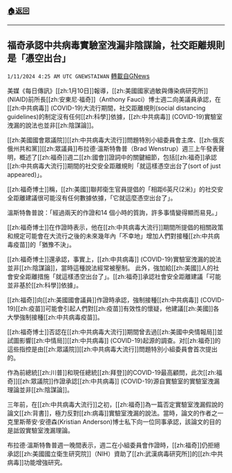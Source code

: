 ###  [:house:返回](README.md)
---


## 福奇承認中共病毒實驗室洩漏非陰謀論，社交距離規則是「憑空出台」
`1/11/2024 4:25 AM UTC GNEWSTAIWAN` [轉載自GNews](https://gnews.org/articles/2207272)





 美媒《每日傳訊》[[zh:1月10日]]報導，[[zh:美國國家過敏與傳染病研究所]] (NIAID)前所長[[zh:安東尼·福奇]]（Anthony Fauci）博士週二向美議員承認，在[[zh:中共病毒]] (COVID-19)大流行期間，社交距離規則(social distancing guidelines)的制定沒有任何[[zh:科學]]依據，[[zh:中共病毒]] (COVID-19)實驗室洩漏的說法也並非[[zh:陰謀論]]。 

[[zh:美國國會眾議院]][[zh:中共病毒大流行]]問題特別小組委員會主席、[[zh:俄亥俄州共和黨]][[zh:眾議員]]布拉德·溫斯特魯普（Brad Wenstrup）週三上午發表聲明，概述了[[zh:福奇]]週二[[zh:國會]]證詞中的關鍵細節，包括[[zh:福奇]]承認[[zh:中共病毒大流行]]期間的社交安全距離規則「就這樣憑空出台了(sort of just appeared)」。  

[[zh:福奇博士]]稱，[[zh:美國]]聯邦衛生官員提倡的「相距6英尺(2米)」的社交安全距離建議很可能沒有任何數據依據，「它就這麼憑空出台了」。

  

溫斯特魯普說：「經過兩天的作證和14 個小時的質詢，許多事情變得顯而易見。」

  

[[zh:福奇博士]]在作證時表示，他在[[zh:中共病毒大流行]]期間所提倡的相關政策和規定可能會在大流行之後的未來幾年內「不幸地」增加人們對接種[[zh:中共病毒疫苗]]的「猶豫不決」。

  

[[zh:福奇博士]]還承認，事實上，[[zh:中共病毒]] (COVID-19)實驗室洩漏的說法並非[[zh:陰謀論]]，當時這種說法經常被壓制。 此外，強加給[[zh:美國]]人的社會安全距離措施「就這樣憑空出台了」。[[zh:福奇]]承認社會安全距離建議「可能並非基於[[zh:科學]]依據」。

  

[[zh:福奇]]向[[zh:美國國會議員]]作證時承認，強制接種[[zh:中共病毒]] (COVID-19)[[zh:疫苗]]可能會引起人們對[[zh:疫苗]]有效性的懷疑，他建議[[zh:美國]]各大學強制接種[[zh:中共病毒疫苗]]。

  

[[zh:福奇博士]]否認在[[zh:中共病毒大流行]]期間曾去過[[zh:美國中央情報局]]並試圖影響[[zh:中情局]][[zh:中共病毒]] (COVID-19)起源的調查。对[[zh:福奇]]的這些指控是由[[zh:眾議院]][[zh:中共病毒大流行]]問題特別小組委員會首次提出的。

  

作為前總統[[zh:川普]]和現任總統[[zh:拜登]]的COVID-19最高顧問，此次[[zh:福奇]][[zh:眾議院]]作證承認[[zh:中共病毒]] (COVID-19)源自實驗室的實驗室洩漏理論並非[[zh:陰謀論]]。

  

三年前，在[[zh:中共病毒大流行]]之初，[[zh:福奇]]為一篇否定實驗室洩漏假說的論文[[zh:背書]]，極力反對[[zh:病毒]]實驗室洩漏的說法。當時，論文的作者之一克里斯蒂安·安德森(Kristian Anderson)博士私下向一位同事承認，該論文的目的是詆毀實驗室洩漏理論。

  

布拉德·溫斯特魯普週一晚間表示，週二在小組委員會作證時，[[zh:福奇]]仍拒絕承認[[zh:美國國立衛生研究院]]（NIH）資助了[[zh:武漢病毒研究所]]的[[zh:中共病毒]]功能增強研究。
